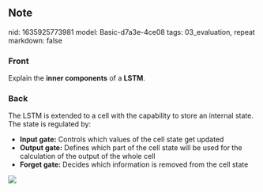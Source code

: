 ## Note
nid: 1635925773981
model: Basic-d7a3e-4ce08
tags: 03_evaluation, repeat
markdown: false

### Front
Explain the <b>inner components</b> of a <b>LSTM</b>.

### Back
<div>The LSTM is extended to a cell with the capability to store an internal state. The state is regulated by:</div><ul><li><strong>Input gate:</strong> Controls which values of the cell state get updated</li><li><strong>Output gate:</strong> Defines which part of the cell state will be used for the calculation of the output of the whole cell</li><li><strong>Forget gate:</strong> Decides which information is removed from the cell state</li></ul><div><img src="1ahafyNt0Ph_J6Ed9_2hvdg.png">
</div>
